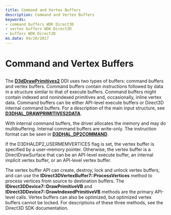 ```yaml
---
title: Command and Vertex Buffers
description: Command and Vertex Buffers
keywords:
- command buffers WDK Direct3D
- vertex buffers WDK Direct3D
- buffers WDK Direct3D
ms.date: 04/20/2017
---
```


# Command and Vertex Buffers


## <span id="ddk_command_and_vertex_buffers_gg"></span><span id="DDK_COMMAND_AND_VERTEX_BUFFERS_GG"></span>


The [**D3dDrawPrimitives2**](/windows-hardware/drivers/ddi/d3dhal/nc-d3dhal-lpd3dhal_drawprimitives2cb) DDI uses two types of buffers: command buffers and vertex buffers. Command buffers contain instructions followed by data in a structure similar to that of execute buffers. Command buffers might contain indexed and nonindexed primitives and, occasionally, inline vertex data. Command buffers can be either API-level execute buffers or Direct3D internal command buffers. For a description of the main input structure, see [**D3DHAL\_DRAWPRIMITIVES2DATA**](/windows-hardware/drivers/ddi/d3dhal/ns-d3dhal-_d3dhal_drawprimitives2data).

With internal command buffers, the driver allocates the memory and may do multibuffering. Internal command buffers are write-only. The instruction format can be seen in [**D3DHAL\_DP2COMMAND**](/windows-hardware/drivers/ddi/d3dhal/ns-d3dhal-_d3dhal_dp2command).

If the D3DHALDP2\_USERMEMVERTICES flag is set, the vertex buffer is specified by a user-memory pointer. Otherwise, the vertex buffer is a DirectDrawSurface that can be an API-level execute buffer, an internal implicit vertex buffer, or an API-level vertex buffer.

The vertex buffer API can create, destroy, lock and unlock vertex buffers, and can use the **IDirect3DVertexBuffer7::ProcessVertices** method to process vertices from source to destination buffers. The **IDirect3DDevice7::DrawPrimitiveVB** and **IDirect3DDevice7::DrawIndexedPrimitiveVB** methods are the primary API-level calls. Vertex buffers can also be optimized, but optimized vertex buffers cannot be locked. For descriptions of these three methods, see the Direct3D SDK documentation.

 

